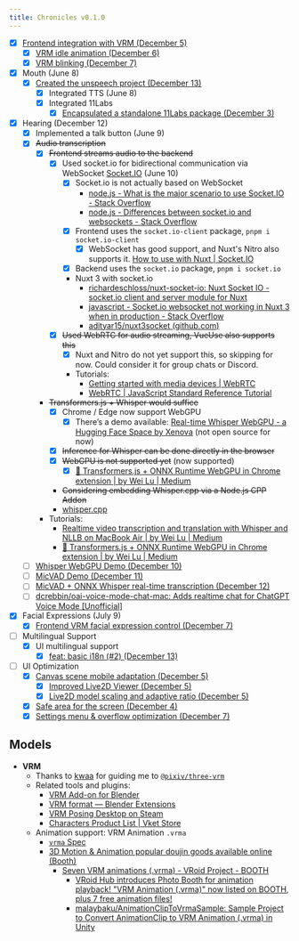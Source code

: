 ```yaml
---
title: Chronicles v0.1.0
---
```


- [x] [Frontend integration with VRM (December 5)](https://github.com/nekomeowww/airi-vtuber/commit/5738c219b5891f200d7dc9dae04a8e885c8d8c17)
  - [x] [VRM idle animation (December 6)](https://github.com/nekomeowww/airi-vtuber/commit/8f9a0e76cde546952651189229c824c6196caed6)
  - [x] [VRM blinking (December 7)](https://github.com/nekomeowww/airi-vtuber/commit/289f8226696998dae36b550d3a055eba04e160f6)

- [x] Mouth (June 8)
  - [x] [Created the unspeech project (December 13)](https://github.com/moeru-ai/unspeech)
    - [x] Integrated TTS (June 8)
    - [x] Integrated 11Labs
      - [x] [Encapsulated a standalone 11Labs package (December 3)](https://github.com/nekomeowww/airi-vtuber/commit/f9ddf9af93a61e0a2f3323ced79171f29b6dd2e6)

- [x] Hearing (December 12)
  - [x] Implemented a talk button (June 9)
  - [x] ~~Audio transcription~~
    - [x] ~~Frontend streams audio to the backend~~
      - [x] Used socket.io for bidirectional communication via WebSocket [Socket.IO](https://socket.io/) (June 10)
        - [x] Socket.io is not actually based on WebSocket
          - [node.js - What is the major scenario to use Socket.IO - Stack Overflow](https://stackoverflow.com/questions/18587104/what-is-the-major-scenario-to-use-socket-io)
          - [node.js - Differences between socket.io and websockets - Stack Overflow](https://stackoverflow.com/questions/10112178/differences-between-socket-io-and-websockets)
        - [x] Frontend uses the `socket.io-client` package, `pnpm i socket.io-client`
          - [x] WebSocket has good support, and Nuxt's Nitro also supports it. [How to use with Nuxt | Socket.IO](https://socket.io/how-to/use-with-nuxt)
        - [x] Backend uses the `socket.io` package, `pnpm i socket.io`
        - Nuxt 3 with socket.io
          - [richardeschloss/nuxt-socket-io: Nuxt Socket IO - socket.io client and server module for Nuxt](https://github.com/richardeschloss/nuxt-socket-io)
          - [javascript - Socket.io websocket not working in Nuxt 3 when in production - Stack Overflow](https://stackoverflow.com/questions/73592619/socket-io-websocket-not-working-in-nuxt-3-when-in-production)
          - [adityar15/nuxt3socket (github.com)](https://github.com/adityar15/nuxt3socket)
      - [x] ~~Used WebRTC for audio streaming, VueUse also supports this~~
        - [x] Nuxt and Nitro do not yet support this, so skipping for now. Could consider it for group chats or Discord.
        - Tutorials:
          - [Getting started with media devices | WebRTC](https://webrtc.org/getting-started/media-devices?hl=en)
          - [WebRTC | JavaScript Standard Reference Tutorial](https://wohugb.gitbooks.io/javascript/content/htmlapi/webrtc.html)
    - ~~Transformers.js + Whisper would suffice~~
      - [x] Chrome / Edge now support WebGPU
        - [x] There’s a demo available: [Real-time Whisper WebGPU - a Hugging Face Space by Xenova](https://huggingface.co/spaces/Xenova/realtime-whisper-webgpu) (not open source for now)
      - [x] ~~Inference for Whisper can be done directly in the browser~~
      - [x] ~~WebGPU is not supported yet~~ (now supported)
        - [x] [🤗 Transformers.js + ONNX Runtime WebGPU in Chrome extension | by Wei Lu | Medium](https://medium.com/@GenerationAI/transformers-js-onnx-runtime-webgpu-in-chrome-extension-13b563933ca9)
      - ~~Considering embedding Whisper.cpp via a Node.js CPP Addon~~
      - [whisper.cpp](https://github.com/ggerganov/whisper.cpp)
    - Tutorials:
      - [Realtime video transcription and translation with Whisper and NLLB on MacBook Air | by Wei Lu | Medium](https://medium.com/@GenerationAI/realtime-video-transcription-and-translation-with-whisper-and-nllb-on-macbook-air-31db4c62c074)
      - [🤗 Transformers.js + ONNX Runtime WebGPU in Chrome extension | by Wei Lu | Medium](https://medium.com/@GenerationAI/transformers-js-onnx-runtime-webgpu-in-chrome-extension-13b563933ca9)
  - [ ] [Whisper WebGPU Demo (December 10)](https://github.com/moeru-ai/airi/commit/ae3b9468d74c5d38c507ae2877799fd36339f8c1)
  - [ ] [MicVAD Demo (December 11)](https://github.com/moeru-ai/airi/commit/e4a0cc71006639669e9d71f0db27086fca47a03a)
  - [ ] [MicVAD + ONNX Whisper real-time transcription (December 12)](https://github.com/moeru-ai/airi/commit/01dbaeb9317ab7491743e50dd6c58fc7e19a880d)
  - [ ] [dcrebbin/oai-voice-mode-chat-mac: Adds realtime chat for ChatGPT Voice Mode [Unofficial]](https://github.com/dcrebbin/oai-voice-mode-chat-mac)
- [x] Facial Expressions (July 9)
  - [x] [Frontend VRM facial expression control (December 7)](https://github.com/nekomeowww/airi-vtuber/commit/b69abd2b5ab70aa1d72b5e7224f146c8426394eb)

- [ ] Multilingual Support
  - [x] UI multilingual support
    - [x] [feat: basic i18n (#2) (December 13)](https://github.com/moeru-ai/airi/commit/38cda9e957aa4d66bed115ebf96d3d81ce085f68)

- [ ] UI Optimization
  - [x] [Canvas scene mobile adaptation (December 5)](https://github.com/nekomeowww/airi-vtuber/commit/bc04dbaf2ba98f13a367a8dd153cef4a19d1b83d)
    - [x] [Improved Live2D Viewer (December 5)](https://github.com/nekomeowww/airi-vtuber/commit/f6e41e64afdb2592024a24ec2d1de732c4c3d537)
    - [x] [Live2D model scaling and adaptive ratio (December 5)](https://github.com/nekomeowww/airi-vtuber/commit/1ce61d7e13fd9dc55a447e513a10e4a08730716c)
  - [x] [Safe area for the screen (December 4)](https://github.com/nekomeowww/airi-vtuber/commit/135a8a00fc4d0013d2caec585e8c911817870abc)
  - [x] [Settings menu & overflow optimization (December 7)](https://github.com/nekomeowww/airi-vtuber/commit/e2f1f7bd37757b862d803f3cd77475b436fe8758)

## **Models**

- **VRM**
  - Thanks to [kwaa](https://github.com/kwaa) for guiding me to [`@pixiv/three-vrm`](https://github.com/pixiv/three-vrm/)
  - Related tools and plugins:
    - [VRM Add-on for Blender](https://vrm-addon-for-blender.info/en/)
    - [VRM format — Blender Extensions](https://extensions.blender.org/add-ons/vrm/)
    - [VRM Posing Desktop on Steam](https://store.steampowered.com/app/1895630/VRM_Posing_Desktop/)
    - [Characters Product List | Vket Store](https://store.vket.com/en/category/1)
  - Animation support: VRM Animation `.vrma`
    - [`vrma` Spec](https://github.com/vrm-c/vrm-specification/tree/master/specification/VRMC_vrm_animation-1.0)
    - [3D Motion & Animation popular doujin goods available online (Booth)](https://booth.pm/en/browse/3D%20Motion%20&%20Animation)
      - [Seven VRM animations (.vrma) - VRoid Project - BOOTH](https://vroid.booth.pm/items/5512385)
        - [VRoid Hub introduces Photo Booth for animation playback! "VRM Animation (.vrma)" now listed on BOOTH, plus 7 free animation files!](https://vroid.com/en/news/6HozzBIV0KkcKf9dc1fZGW)
        - [malaybaku/AnimationClipToVrmaSample: Sample Project to Convert AnimationClip to VRM Animation (.vrma) in Unity](https://github.com/malaybaku/AnimationClipToVrmaSample)
